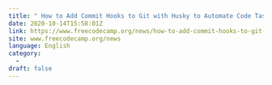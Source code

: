```yaml
---
title: " How to Add Commit Hooks to Git with Husky to Automate Code Tasks "
date: 2020-10-14T15:58:01Z
link: https://www.freecodecamp.org/news/how-to-add-commit-hooks-to-git-with-husky-to-automate-code-tasks/?utm_medium=RSS&utm_source=news.12bit.vn
site: www.freecodecamp.org/news
language: English
category:
  -   
draft: false
---
```

